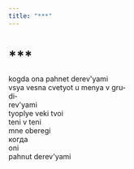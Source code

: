 ```yaml
---
title: "***"
---
```


<h1>***</h1>

<section>

kogda ona pahnet derev'yami\
vsya vesna cvetyot u menya v gru&#8208;\
di&#8208;\
rev'yami\
tyoplye veki tvoi\
teni v teni\
mne oberegi\
когда\
oni\
pahnut derev'yami

</section>
